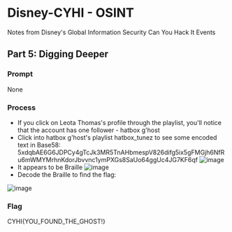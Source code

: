 # Disney-CYHI - OSINT
Notes from Disney's Global Information Security Can You Hack It Events

## Part 5: Digging Deeper
### Prompt
None
### Process
* If you click on Leota Thomas's profile through the playlist, you'll notice that the account has one follower - hatbox g'host
* Click into hatbox g'host's playlist hatbox_tunez to see some encoded text in Base58: 5xdqbAE6G6JDPCy4gTcJk3MR5TnAHbmespV826difg5ix5gFMGjh6NfRu6mWMYMrhnKdorJbvvnc1ymPXGs8SaUo64ggUc4JG7KF6qf
![image](https://github.com/vbyerley/Disney-CYHI/assets/54579088/e6ba20a2-6f43-4b7e-b252-7e2242551619)
* It appears to be Braille
![image](https://github.com/vbyerley/Disney-CYHI/assets/54579088/0ae13b2c-5883-416c-8701-a93e826afacc)
* Decode the Braille to find the flag:

![image](https://github.com/vbyerley/Disney-CYHI/assets/54579088/352e6ced-17c3-46b1-b8f8-5ff0b3824f20)
### Flag
CYHI{YOU_FOUND_THE_GHOST!}

